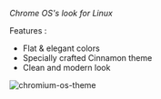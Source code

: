 *Chrome OS's look for Linux*

Features : 
- Flat & elegant colors 
- Specially crafted Cinnamon theme 
- Clean and modern look 

![chromium-os-theme](http://b00merang.weebly.com/uploads/1/6/8/1/16813022/1815319.png)
